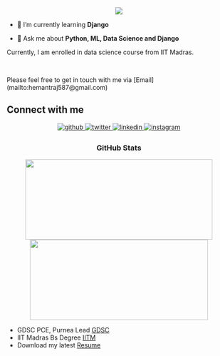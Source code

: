 <div align="center">
     <img src="https://readme-typing-svg.herokuapp.com?color=%236FDA44&size=32&center=true&vCenter=true&width=600&height=50&lines=Hi+👋,+I'm+Hemant+Raj;Data+Science+Student"/>
</div>


- 🌱 I’m currently learning **Django**

- 💬 Ask me about **Python, ML, Data Science and Django**
 
Currently, I am enrolled in data science course from IIT Madras. 

<br>
<p> Please feel free to get in touch with me via [Email](mailto:hemantraj587@gmail.com)</p>

## Connect with me  
<div align="center">
<a href="https://github.com/hemant087" target="_blank">
<img src=https://img.shields.io/badge/github-%2324292e.svg?&style=for-the-badge&logo=github&logoColor=white alt=github style="margin-bottom: 5px;" />
</a>
<a href="#" target="_blank">
<img src=https://img.shields.io/badge/twitter-%2300acee.svg?&style=for-the-badge&logo=twitter&logoColor=white alt=twitter style="margin-bottom: 5px;" />
</a>
<a href="https://www.linkedin.com/in/hemant-raj087/" target="_blank">
<img src=https://img.shields.io/badge/linkedin-%231E77B5.svg?&style=for-the-badge&logo=linkedin&logoColor=white alt=linkedin style="margin-bottom: 5px;" />
</a>
<a href="#" target="_blank">
<img src=https://img.shields.io/badge/instagram-%23000000.svg?&style=for-the-badge&logo=instagram&logoColor=white alt=instagram style="margin-bottom: 5px;" />
</a>  
</div>  




<h3 align="center">GitHub Stats</h3>

<div>
<p align="center">
<a href="https://github.com/hemant087">
<img height="180em" width="420em" src="https://github-readme-stats-eight-theta.vercel.app/api?username=hemant087&show_icons=true&theme=algolia&include_all_commits=true&count_private=true"/>
<img height="180em" width="400em" src="https://github-readme-stats-eight-theta.vercel.app/api/top-langs/?username=hemant087&layout=compact&langs_count=8&theme=algolia"/>
</a>
</p> 
</div> 


<p align="center">

- GDSC PCE, Purnea Lead [GDSC](https://gdsc.community.dev/purnea-college-of-engineering-purnea/)
- IIT Madras Bs Degree [IITM](https://app.onlinedegree.iitm.ac.in/student/22F3002894)
- Download my latest [Resume](https://drive.google.com/file/d/1raW3X-WKwnlTBuZJfmpdrm2rcbACcZsr/view?usp=sharing)
</p>
